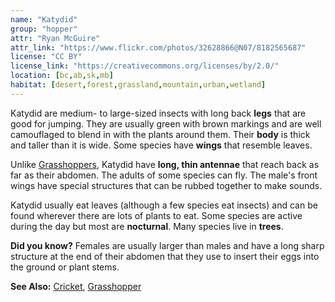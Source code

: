 ```yaml
---
name: "Katydid"
group: "hopper"
attr: "Ryan McGuire"
attr_link: "https://www.flickr.com/photos/32628866@N07/8182565687"
license: "CC BY"
license_link: "https://creativecommons.org/licenses/by/2.0/"
location: [bc,ab,sk,mb]
habitat: [desert,forest,grassland,mountain,urban,wetland]
---
```

Katydid are medium- to large-sized insects with long back **legs** that are good for jumping. They are usually green with brown markings and are well camouflaged to blend in with the plants around them. Their **body** is thick and taller than it is wide. Some species have **wings** that resemble leaves.

Unlike [Grasshoppers](/insects/grasshop), Katydid have **long, thin antennae** that reach back as far as their abdomen. The adults of some species can fly. The male's front wings have special structures that can be rubbed together to make sounds.

Katydid usually eat leaves (although a few species eat insects) and can be found wherever there are lots of plants to eat. Some species are active during the day but most are **nocturnal**. Many species live in **trees**.

**Did you know?** Females are usually larger than males and have a long sharp structure at the end of their abdomen that they use to insert their eggs into the ground or plant stems.

<!-- generated, do not edit -->
**See Also:**
[Cricket](/insects/cricket),
[Grasshopper](/insects/grasshop)
